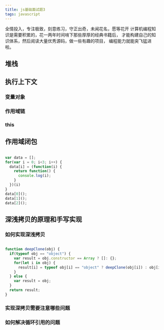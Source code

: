 ```yaml
---
title: js基础面试题3
tags: javascript
---
```


全情投入，专注极致，刻意练习，守正出奇，未闻花名，愿等花开
计算机编程知识是需要积累的，花一两年时间啃下那些厚厚的经典书籍后，
才能构建自己的知识体系，然后阅读大量优秀源码，做一些有趣的项目，
编程能力就能突飞猛进啦。

<!--more-->

## 堆栈

## 执行上下文

### 变量对象
### 作用域链
### this

## 作用域闭包

```javascript

var data = [];
for(var i = 0; i<3; i++) {
  data[i] = (function(i) {
    return function() {
      console.log(i);
    }
  })(i)
}
data[0]();
data[1]();
data[2]();

```

## 深浅拷贝的原理和手写实现

### 如何实现深浅拷贝

```javascript

function deepClone(obj) {
  if(typeof obj == "object") {
    var result = obj.constructor == Array ? []: {};
    for(let i in obj) {
      result[i] = typeof obj[i] == "object" ? deepClone(obj[i]) : obj[i];
    }
  } else {
    var result = obj;
  }
  return result;
}

```
### 实现深拷贝需要注意哪些问题
### 如何解决循环引用的问题
